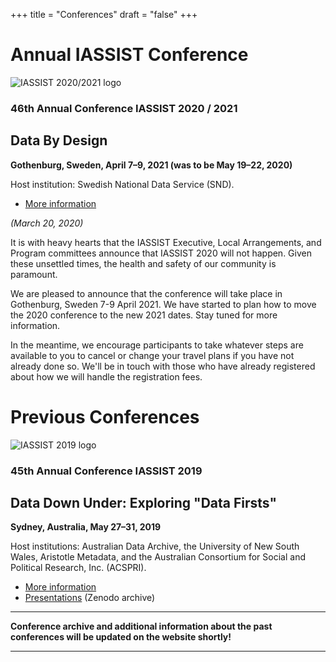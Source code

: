 +++
title = "Conferences"
draft = "false"
+++
# Annual IASSIST Conference

![IASSIST 2020/2021 logo](/img/conferences/iassist2020logo-theme-1-510.png "")

### 46th Annual Conference IASSIST 2020 / 2021
## Data By Design
**Gothenburg, Sweden, April 7–9, 2021 (was to be May 19–22, 2020)** 

Host institution: Swedish National Data Service (SND).

- [More information](https://iassist2020.org/)

*(March 20, 2020)*

It is with heavy hearts that the IASSIST Executive, Local Arrangements, and Program committees announce that IASSIST 2020 will not happen. Given these unsettled times, the health and safety of our community is paramount.

We are pleased to announce that the conference will take place in Gothenburg, Sweden 7-9 April 2021. We have started to plan how to move the 2020 conference to the new 2021 dates. Stay tuned for more information.

In the meantime, we encourage participants to take whatever steps are available to you to cancel or change your travel plans if you have not already done so. We'll be in touch with those who have already registered about how we will handle the registration fees.

# Previous Conferences

![IASSIST 2019 logo](/img/conferences/iassist2019logo.png "")


### 45th Annual Conference IASSIST 2019
## Data Down Under: Exploring "Data Firsts"
**Sydney, Australia, May 27–31, 2019**

Host institutions: Australian Data Archive, the University of New South Wales, Aristotle Metadata, and the Australian Consortium for Social and Political Research, Inc. (ACSPRI).

- [More information](https://www.iassist2019.org/2018/09/11/welcome/)
- [Presentations](https://zenodo.org/communities/iassist-2019/search?page=1&size=20&sort=conference_session) (Zenodo archive)
---
**Conference archive and additional information about the past conferences will be updated on the website shortly!**

---